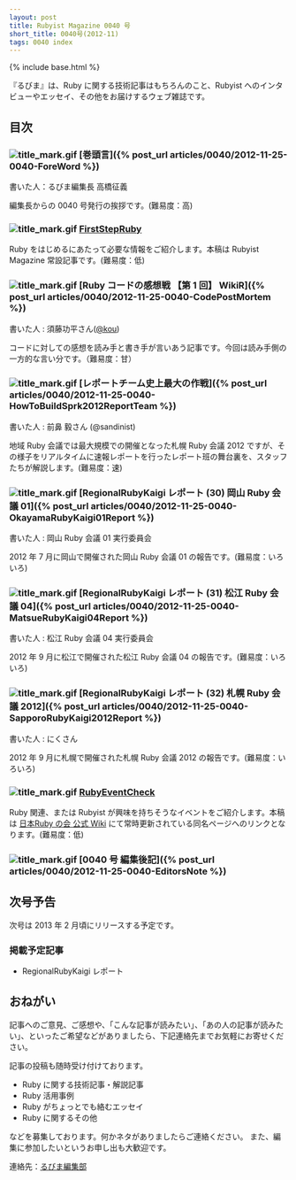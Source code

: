 ```yaml
---
layout: post
title: Rubyist Magazine 0040 号
short_title: 0040号(2012-11)
tags: 0040 index
---
```

{% include base.html %}


『るびま』は、Ruby に関する技術記事はもちろんのこと、Rubyist へのインタビューやエッセイ、その他をお届けするウェブ雑誌です。

## 目次

### ![title_mark.gif]({{base}}{{site.baseurl}}/images/title_mark.gif) [巻頭言]({% post_url articles/0040/2012-11-25-0040-ForeWord %})

書いた人：るびま編集長 高橋征義

編集長からの 0040 号発行の挨拶です。(難易度：高)

### ![title_mark.gif]({{base}}{{site.baseurl}}/images/title_mark.gif) [FirstStepRuby](https://github.com/rubima/rubima/blob/master/first_step_ruby/first-step-ruby-2.0.md)

Ruby をはじめるにあたって必要な情報をご紹介します。本稿は Rubyist Magazine 常設記事です。(難易度：低)

### ![title_mark.gif]({{base}}{{site.baseurl}}/images/title_mark.gif) [Ruby コードの感想戦 【第 1 回】 WikiR]({% post_url articles/0040/2012-11-25-0040-CodePostMortem %})

書いた人 : 須藤功平さん([@kou](https://github.com/kou))

コードに対しての感想を読み手と書き手が言いあう記事です。今回は読み手側の一方的な言い分です。（難易度：甘）

### ![title_mark.gif]({{base}}{{site.baseurl}}/images/title_mark.gif) [レポートチーム史上最大の作戦]({% post_url articles/0040/2012-11-25-0040-HowToBuildSprk2012ReportTeam %})

書いた人 : 前鼻 毅さん (@sandinist)

地域 Ruby 会議では最大規模での開催となった札幌 Ruby 会議 2012 ですが、その様子をリアルタイムに速報レポートを行ったレポート班の舞台裏を、スタッフたちが解説します。(難易度：速)

### ![title_mark.gif]({{base}}{{site.baseurl}}/images/title_mark.gif) [RegionalRubyKaigi レポート (30) 岡山 Ruby 会議 01]({% post_url articles/0040/2012-11-25-0040-OkayamaRubyKaigi01Report %})

書いた人 : 岡山 Ruby 会議 01 実行委員会

2012 年 7 月に岡山で開催された岡山 Ruby 会議 01 の報告です。(難易度：いろいろ)

### ![title_mark.gif]({{base}}{{site.baseurl}}/images/title_mark.gif) [RegionalRubyKaigi レポート (31) 松江 Ruby 会議 04]({% post_url articles/0040/2012-11-25-0040-MatsueRubyKaigi04Report %})

書いた人 : 松江 Ruby 会議 04 実行委員会

2012 年 9 月に松江で開催された松江 Ruby 会議 04 の報告です。(難易度：いろいろ)

### ![title_mark.gif]({{base}}{{site.baseurl}}/images/title_mark.gif) [RegionalRubyKaigi レポート (32) 札幌 Ruby 会議 2012]({% post_url articles/0040/2012-11-25-0040-SapporoRubyKaigi2012Report %})

書いた人 : にくさん

2012 年 9 月に札幌で開催された札幌 Ruby 会議 2012 の報告です。(難易度：いろいろ)

### ![title_mark.gif]({{base}}{{site.baseurl}}/images/title_mark.gif) [RubyEventCheck](https://github.com/ruby-no-kai/official/wiki/RubyEventCheck)

Ruby 関連、または Rubyist が興味を持ちそうなイベントをご紹介します。本稿は [日本Ruby の会 公式 Wiki](https://github.com/ruby-no-kai/official/wiki) にて常時更新されている同名ページへのリンクとなります。(難易度：低)

### ![title_mark.gif]({{base}}{{site.baseurl}}/images/title_mark.gif) [0040 号 編集後記]({% post_url articles/0040/2012-11-25-0040-EditorsNote %})

## 次号予告

次号は 2013 年 2 月頃にリリースする予定です。

### 掲載予定記事

* RegionalRubyKaigi レポート


## おねがい

記事へのご意見、ご感想や、「こんな記事が読みたい」、「あの人の記事が読みたい」、といったご希望などがありましたら、下記連絡先までお気軽にお寄せください。

記事の投稿も随時受け付けております。

* Ruby に関する技術記事・解説記事
* Ruby 活用事例
* Ruby がちょっとでも絡むエッセイ
* Ruby に関するその他


などを募集しております。何かネタがありましたらご連絡ください。
また、編集に参加したいというお申し出も大歓迎です。

連絡先：[るびま編集部](mailto:magazine@ruby-no-kai.org)


